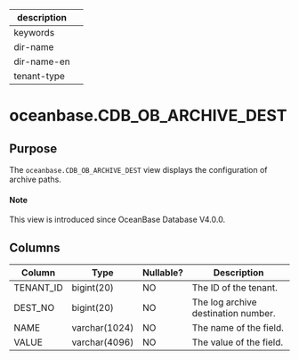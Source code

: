 | description ||
|---|---|
| keywords ||
| dir-name ||
| dir-name-en ||
| tenant-type ||

# oceanbase.CDB_OB_ARCHIVE_DEST

## Purpose

The `oceanbase.CDB_OB_ARCHIVE_DEST` view displays the configuration of archive paths.

<main id="notice" type='explain'>
  <h4>Note</h4>
  <p>This view is introduced since OceanBase Database V4.0.0. </p>
</main>

## Columns

| Column | Type | Nullable? | Description |
| --- | --- | --- | --- |
| TENANT_ID | bigint(20) | NO | The ID of the tenant. |
| DEST_NO | bigint(20) | NO | The log archive destination number. |
| NAME | varchar(1024) | NO | The name of the field. |
| VALUE | varchar(4096) | NO | The value of the field. |
